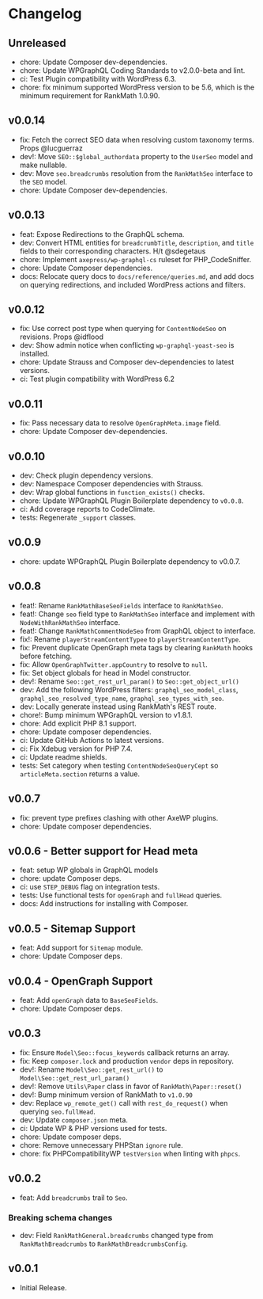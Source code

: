 # Changelog

## Unreleased

- chore: Update Composer dev-dependencies.
- chore: Update WPGraphQL Coding Standards to v2.0.0-beta and lint.
- ci: Test Plugin compatibility with WordPress 6.3.
- chore: fix minimum supported WordPress version to be 5.6, which is the minimum requirement for RankMath 1.0.90.

## v0.0.14
- fix: Fetch the correct SEO data when resolving custom taxonomy terms. Props @lucguerraz
- dev!: Move `SEO::$global_authordata` property to the `UserSeo` model and make nullable.
- dev: Move `seo.breadcrumbs` resolution from the `RankMathSeo` interface to the `SEO` model.
- chore: Update Composer dev-dependencies.

## v0.0.13
- feat: Expose Redirections to the GraphQL schema.
- dev: Convert HTML entities for `breadcrumbTitle`, `description`, and `title` fields to their corresponding characters. H/t @sdegetaus
- chore: Implement `axepress/wp-graphql-cs` ruleset for PHP_CodeSniffer.
- chore: Update Composer dependencies.
- docs: Relocate query docs to `docs/reference/queries.md`, and add docs on querying redirections, and included WordPress actions and filters.

## v0.0.12
- fix: Use correct post type when querying for `ContentNodeSeo` on revisions. Props @idflood
- dev: Show admin notice when conflicting `wp-graphql-yoast-seo` is installed.
- chore: Update Strauss and Composer dev-dependencies to latest versions.
- ci: Test plugin compatibility with WordPress 6.2

## v0.0.11
- fix: Pass necessary data to resolve `OpenGraphMeta.image` field.
- chore: Update Composer dev-dependencies.

## v0.0.10
- dev: Check plugin dependency versions.
- dev: Namespace Composer dependencies with Strauss.
- dev: Wrap global functions in `function_exists()` checks.
- chore: Update WPGraphQL Plugin Boilerplate dependency to `v0.0.8`.
- ci: Add coverage reports to CodeClimate.
- tests: Regenerate `_support` classes.

## v0.0.9
- chore: update WPGraphQL Plugin Boilerplate dependency to v0.0.7.

## v0.0.8
- feat!: Rename `RankMathBaseSeoFields` interface to `RankMathSeo`.
- feat!: Change `seo` field type to `RankMathSeo` interface and implement with `NodeWithRankMathSeo` interface.
- feat!: Change `RankMathCommentNodeSeo` from GraphQL object to interface.
- fix!: Rename `playerStreamContentTypee` to `playerStreamContentType`.
- fix: Prevent duplicate OpenGraph meta tags by clearing `RankMath` hooks before fetching.
- fix: Allow `OpenGraphTwitter.appCountry` to resolve to `null`.
- fix: Set object globals for head in Model constructor.
- dev!: Rename `Seo::get_rest_url_param()` to `Seo::get_object_url()`
- dev: Add the following WordPress filters: `graphql_seo_model_class`, `graphql_seo_resolved_type_name`, `graphql_seo_types_with_seo`.
- dev: Locally generate <head> instead using RankMath's REST route.
- chore!: Bump minimum WPGraphQL version to v1.8.1.
- chore: Add explicit PHP 8.1 support.
- chore: Update composer dependencies.
- ci: Update GitHub Actions to latest versions.
- ci: Fix Xdebug version for PHP 7.4.
- ci: Update readme shields.
- tests: Set category when testing `ContentNodeSeoQueryCept` so `articleMeta.section` returns a value.

## v0.0.7
- fix: prevent type prefixes clashing with other AxeWP plugins.
- chore: Update composer dependencies.

## v0.0.6 - Better support for Head meta
- feat: setup WP globals in GraphQL models
- chore: update Composer deps.
- ci: use `STEP_DEBUG` flag on integration tests.
- tests: Use functional tests for `openGraph` and `fullHead` queries.
- docs: Add instructions for installing with Composer.

## v0.0.5 - Sitemap Support
- feat: Add support for `Sitemap` module.
- chore: Update Composer deps.

## v0.0.4 - OpenGraph Support
- feat: Add `openGraph` data to `BaseSeoFields`.
- chore: Update Composer deps.

## v0.0.3
- fix: Ensure `Model\Seo::focus_keywords` callback returns an array.
- fix: Keep `composer.lock` and production `vendor` deps in repository.
- dev!: Rename `Model\Seo::get_rest_url()` to `Model\Seo::get_rest_url_param()`
- dev!: Remove `Utils\Paper` class in favor of `RankMath\Paper::reset()`
- dev!: Bump minimum version of RankMath to `v1.0.90`
- dev: Replace `wp_remote_get()` call with `rest_do_request()` when querying `seo.fullHead`.
- dev: Update `composer.json` meta.
- ci: Update WP & PHP versions used for tests.
- chore: Update composer deps.
- chore: Remove unnecessary PHPStan `ignore` rule.
- chore: fix PHPCompatibilityWP `testVersion` when linting with `phpcs`.

## v0.0.2
- feat: Add `breadcrumbs` trail to `Seo`.

### Breaking schema changes
- dev: Field `RankMathGeneral.breadcrumbs` changed type from `RankMathBreadcrumbs` to `RankMathBreadcrumbsConfig`.

## v0.0.1
- Initial Release.
